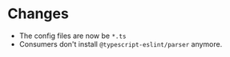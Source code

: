 # Changes

- The config files are now be `*.ts`
- Consumers don't install `@typescript-eslint/parser` anymore.

